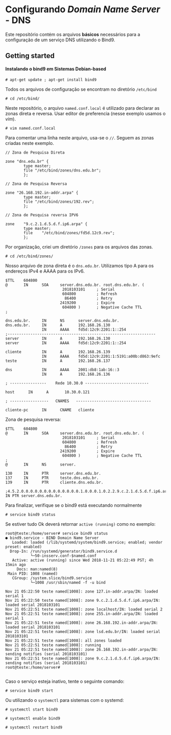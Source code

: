 # Configurando *Domain Name Server* - DNS

Este repositório contém os arquivos **básicos** necessários para a configuração de um serviço DNS utilizando o Bind9.
 
## Getting started

#### Instalando o bind9 em Sistemas Debian-based

```# apt-get update ; apt-get install bind9 ```

Todos os arquivos de configuração se encontram no diretório `/etc/bind `

```# cd /etc/bind/ ```

Neste repositório, o arquivo `named.conf.local` é utilizado para declarar as zonas direta e reversa. Usar editor de preferencia (nesse exemplo usamos o *vim*).

```# vim named.conf.local```

Para comentar uma linha neste arquivo, usa-se o `//`. Seguem as zonas criadas neste exemplo.


```
// Zona de Pesquisa Direta

zone "dns.edu.br" {
        type master;
        file "/etc/bind/zones/dns.edu.br";
        };

// Zona de Pesquisa Reversa

zone "26.168.192.in-addr.arpa" {
        type master;
        file "/etc/bind/zones/192.rev";
        };

// Zona de Pesquisa reversa IPV6

zone    "9.c.2.1.d.5.d.f.ip6.arpa" {
        type master;
        file    "/etc/bind/zones/fd5d.12c9.rev";
        };

```

Por organização, criei um diretório `/zones` para os arquivos das zonas. 

```# cd /etc/bind/zones/ ```

Nosso arquivo de zona direta é o `dns.edu.br`. Utilizamos tipo A para os endereços IPv4 e AAAA para os IPv6.

``` 
$TTL    604800
@       IN      SOA     server.dns.edu.br. root.dns.edu.br. (
                         2018103101     ; Serial
                         604800         ; Refresh
                          86400         ; Retry
                        2419200         ; Expire
                         604800 )       ; Negative Cache TTL
;

dns.edu.br.     IN      NS      server.dns.edu.br.
dns.edu.br.     IN      A       192.168.26.130
                IN      AAAA    fd5d:12c9:2201:1::254
;-----------------------------------------------------------------
server          IN      A       192.168.26.130
server          IN      AAAA    fd5d:12c9:2201:1::254

cliente         IN      A       192.168.26.139
                IN      AAAA    fd5d:12c9:2201:1:5191:a00b:d863:9efc
teste           IN      A       192.168.26.137

dns             IN      AAAA    2001:db8:1ab:16::3
                IN      A       192.168.26.136

; ----------------    Rede 10.30.0 ----------------------------

host      IN      A       10.30.0.121

; -----------------   CNAMES   ---------------------------------

cliente-pc      IN      CNAME   cliente

```

Zona de pesquisa reversa:

```
$TTL    604800
@       IN      SOA     server.dns.edu.br. root.dns.edu.br. (
                         2018103101     ; Serial
                         604800         ; Refresh
                          86400         ; Retry
                        2419200         ; Expire
                         604800 )       ; Negative Cache TTL
;
@       IN      NS      server.

130     IN      PTR     server.dns.edu.br.
137     IN      PTR     teste.dns.edu.br.
139     IN      PTR     cliente.dns.edu.br.

;4.5.2.0.0.0.0.0.0.0.0.0.0.0.0.0.1.0.0.0.1.0.2.2.9.c.2.1.d.5.d.f.ip6.arpa   IN PTR server.dns.edu.br.

 ```
Para finalizar, verifique se o bind9 está executando normalmente

`# service bind9 status`

Se estiver tudo Ok deverá retornar `active (running)` como no exemplo:

```
root@teste:/home/server# service bind9 status
● bind9.service - BIND Domain Name Server
   Loaded: loaded (/lib/systemd/system/bind9.service; enabled; vendor preset: enabled)
  Drop-In: /run/systemd/generator/bind9.service.d
           └─50-insserv.conf-$named.conf
   Active: active (running) since Wed 2018-11-21 05:22:49 PST; 4h 15min ago
     Docs: man:named(8)
 Main PID: 1008 (named)
   CGroup: /system.slice/bind9.service
           └─1008 /usr/sbin/named -f -u bind

Nov 21 05:22:50 teste named[1008]: zone 127.in-addr.arpa/IN: loaded serial 1
Nov 21 05:22:50 teste named[1008]: zone 9.c.2.1.d.5.d.f.ip6.arpa/IN: loaded serial 2018103101
Nov 21 05:22:51 teste named[1008]: zone localhost/IN: loaded serial 2
Nov 21 05:22:51 teste named[1008]: zone 255.in-addr.arpa/IN: loaded serial 1
Nov 21 05:22:51 teste named[1008]: zone 26.168.192.in-addr.arpa/IN: loaded serial 2018103101
Nov 21 05:22:51 teste named[1008]: zone lsd.edu.br/IN: loaded serial 2018103101
Nov 21 05:22:51 teste named[1008]: all zones loaded
Nov 21 05:22:51 teste named[1008]: running
Nov 21 05:22:51 teste named[1008]: zone 26.168.192.in-addr.arpa/IN: sending notifies (serial 2018103101)
Nov 21 05:22:51 teste named[1008]: zone 9.c.2.1.d.5.d.f.ip6.arpa/IN: sending notifies (serial 2018103101)
root@teste:/home/server# 


```

Caso o serviço esteja inativo, tente o seguinte comando:

`# service bind9 start` 

Ou utilizando o `systemctl` para sistemas com o systemd:

`# systemctl start bind9 ` 

`# systemctl enable bind9 `

`# systemctl restart bind9 ` 



